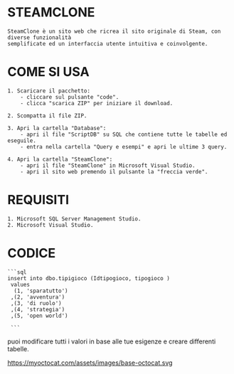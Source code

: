 # STEAMCLONE

	SteamClone è un sito web che ricrea il sito originale di Steam, con diverse funzionalità
	semplificate ed un interfaccia utente intuitiva e coinvolgente.
	
# COME SI USA

	1. Scaricare il pacchetto:
		- cliccare sul pulsante "code".
		- clicca "scarica ZIP" per iniziare il download.
		
	2. Scompatta il file ZIP.
	
	3. Apri la cartella "Database":
		- apri il file "ScriptDB" su SQL che contiene tutte le tabelle ed eseguile.
		- entra nella cartella "Query e esempi" e apri le ultime 3 query.
	
	4. Apri la cartella "SteamClone":
		- apri il file "SteamClone" in Microsoft Visual Studio.
		- apri il sito web premendo il pulsante la "freccia verde".
		
		 
	 
# REQUISITI

	1. Microsoft SQL Server Management Studio.
	2. Microsoft Visual Studio.
	
	

# CODICE

	```sql
	insert into dbo.tipigioco (Idtipogioco, tipogioco )
	 values 
	  (1, 'sparatutto')
	 ,(2, 'avventura')
	 ,(3, 'di ruolo')
	 ,(4, 'strategia')
	 ,(5, 'open world')
	 
	 ```
puoi modificare tutti i valori in base alle tue esigenze e creare differenti tabelle.

https://myoctocat.com/assets/images/base-octocat.svg